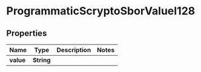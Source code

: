 

# ProgrammaticScryptoSborValueI128


## Properties

| Name | Type | Description | Notes |
|------------ | ------------- | ------------- | -------------|
|**value** | **String** |  |  |



